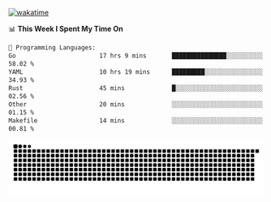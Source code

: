 [![wakatime](https://wakatime.com/badge/user/384f91c6-4eee-411f-8f3b-1b691f58a544.svg)](https://wakatime.com/@384f91c6-4eee-411f-8f3b-1b691f58a544)

<!--START_SECTION:waka-->
📊 **This Week I Spent My Time On** 

```text
💬 Programming Languages: 
Go                       17 hrs 9 mins       ███████████████░░░░░░░░░░   58.02 % 
YAML                     10 hrs 19 mins      █████████░░░░░░░░░░░░░░░░   34.93 % 
Rust                     45 mins             █░░░░░░░░░░░░░░░░░░░░░░░░   02.56 % 
Other                    20 mins             ░░░░░░░░░░░░░░░░░░░░░░░░░   01.15 % 
Makefile                 14 mins             ░░░░░░░░░░░░░░░░░░░░░░░░░   00.81 % 
```


<!--END_SECTION:waka-->

<picture>
  <source media="(prefers-color-scheme: dark)" srcset="https://raw.githubusercontent.com/fuwx295/fuwx295/output/github-contribution-grid-snake-dark.svg">
  <source media="(prefers-color-scheme: light)" srcset="https://raw.githubusercontent.com/fuwx295/fuwx295/output/github-contribution-grid-snake.svg">
  <img alt="github contribution grid snake animation" src="https://raw.githubusercontent.com/fuwx295/fuwx295/output/github-contribution-grid-snake.svg">
</picture>
